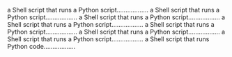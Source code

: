 a Shell script that runs a Python script..................
a Shell script that runs a Python script..................
a Shell script that runs a Python script..................
a Shell script that runs a Python script..................
a Shell script that runs a Python script..................
a Shell script that runs a Python script..................
a Shell script that runs a Python script..................
a Shell script that runs Python code..................
